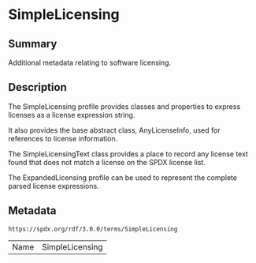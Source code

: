 <!-- Automatically generated by spec-parser v2.3.0 on 2024-07-16T15:00:52.540788+00:00 -->
<!-- SPDX-License-Identifier: Community-Spec-1.0 -->

# SimpleLicensing

## Summary

Additional metadata relating to software licensing.


## Description

The SimpleLicensing profile provides classes and properties to express licenses
as a license expression string.

It also provides the base abstract class, AnyLicenseInfo, used for references
to license information.

The SimpleLicensingText class provides a place to record any license text found
that does not match a license on the SPDX license list.

The ExpandedLicensing profile can be used to represent the complete parsed
license expressions.


## Metadata

`https://spdx.org/rdf/3.0.0/terms/SimpleLicensing`


| | |
|---|---|
| Name | SimpleLicensing |





